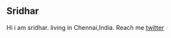 Sridhar
------

Hi i am sridhar. living in Chennai,India. Reach me [twitter](http://www.twitter.com/sridhar)
